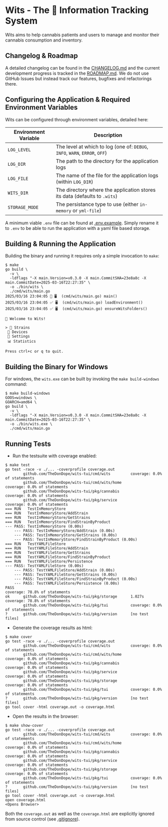 # Wits - The 🥦 Information Tracking System

Wits aims to help cannabis patients and users to manage and monitor their cannabis consumption and inventory.

## Changelog & Roadmap

A detailed changelog can be found in the [CHANGELOG.md](./CHANGELOG.md) and the current development progress is tracked in the [ROADMAP.md](./ROADMAP.md). We do not use GitHub Issues but instead track our features, bugfixes and refactorings there.

## Configuring the Application & Required Environment Variables

Wits can be configured through environment variables, detailed here:

| Environment Variable | Description                                                                 |
| -------------------- | --------------------------------------------------------------------------- |
| `LOG_LEVEL`          | The level at which to log (one of: `DEBUG`, `INFO`, `WARN`, `ERROR`, `OFF`) |
| `LOG_DIR`            | The path to the directory for the application logs                          |
| `LOG_FILE`           | The name of the file for the application logs (within `LOG_DIR`)            |
| `WITS_DIR`           | The directory where the application stores its data (defaults to `.wits`)   |
| `STORAGE_MODE`       | The persistance type to use (either `in-memory` or `yml-file`)              |

A minimum viable `.env` file can be found at [.env.example](.env.example). Simply rename it to `.env` to be able to run the application with a yaml file based storage.

## Building & Running the Application

Building the binary and running it requires only a simple invocation to `make`:

```shell
$ make
go build \
  -v \
  -ldflags "-X main.Version=v0.3.0 -X main.CommitSHA=23e8a8c -X main.CommitDate=2025-03-16T22:27:35" \
  -o ./bin/wits \
  ./cmd/wits/main.go
2025/03/16 23:04:05 🚀 🖥️  (cmd/wits/main.go) main()
2025/03/16 23:04:05 ✅ 🖥️  (cmd/wits/main.go) loadEnvironment()
2025/03/16 23:04:05 ✅ 🖥️  (cmd/wits/main.go) ensureWitsFolders()

🥦 Welcome to Wits!

> 🌿 Strains
 🚀 Devices
 🔧 Settings
 📊 Statistics

Press ctrl+c or q to quit.
```

## Building the Binary for Windows

For windows, the `wits.exe` can be built by invoking the `make build-windows` command:

```shell
$ make build-windows
GOOS=windows \
GOARCH=amd64 \
go build \
  -v \
  -ldflags "-X main.Version=v0.3.0 -X main.CommitSHA=23e8a8c -X main.CommitDate=2025-03-16T22:27:35" \
  -o ./bin/wits.exe \
  ./cmd/wits/main.go
```

## Running Tests

- Run the testsuite with coverage enabled:

```shell
$ make test
go test -race -v ./... -coverprofile coverage.out
        github.com/TheDonDope/wits-tui/cmd/wits         coverage: 0.0% of statements
        github.com/TheDonDope/wits-tui/cmd/wits/home            coverage: 0.0% of statements
        github.com/TheDonDope/wits-tui/pkg/cannabis             coverage: 0.0% of statements
        github.com/TheDonDope/wits-tui/pkg/service              coverage: 0.0% of statements
=== RUN   TestInMemoryStore
=== RUN   TestInMemoryStore/AddStrain
=== RUN   TestInMemoryStore/GetStrains
=== RUN   TestInMemoryStore/FindStrainByProduct
--- PASS: TestInMemoryStore (0.00s)
    --- PASS: TestInMemoryStore/AddStrain (0.00s)
    --- PASS: TestInMemoryStore/GetStrains (0.00s)
    --- PASS: TestInMemoryStore/FindStrainByProduct (0.00s)
=== RUN   TestYAMLFileStore
=== RUN   TestYAMLFileStore/AddStrain
=== RUN   TestYAMLFileStore/GetStrains
=== RUN   TestYAMLFileStore/FindStrainByProduct
=== RUN   TestYAMLFileStore/Persistence
--- PASS: TestYAMLFileStore (0.00s)
    --- PASS: TestYAMLFileStore/AddStrain (0.00s)
    --- PASS: TestYAMLFileStore/GetStrains (0.00s)
    --- PASS: TestYAMLFileStore/FindStrainByProduct (0.00s)
    --- PASS: TestYAMLFileStore/Persistence (0.00s)
PASS
coverage: 78.8% of statements
ok      github.com/TheDonDope/wits-tui/pkg/storage      1.027s  coverage: 78.8% of statements
        github.com/TheDonDope/wits-tui/pkg/tui          coverage: 0.0% of statements
?       github.com/TheDonDope/wits-tui/pkg/version      [no test files]
```

- Generate the coverage results as html:

```shell
$ make cover
go test -race -v ./... -coverprofile coverage.out
        github.com/TheDonDope/wits-tui/cmd/wits         coverage: 0.0% of statements
        github.com/TheDonDope/wits-tui/cmd/wits/home            coverage: 0.0% of statements
        github.com/TheDonDope/wits-tui/pkg/cannabis             coverage: 0.0% of statements
        github.com/TheDonDope/wits-tui/pkg/service              coverage: 0.0% of statements
        github.com/TheDonDope/wits-tui/pkg/storage              coverage: 0.0% of statements
        github.com/TheDonDope/wits-tui/pkg/tui          coverage: 0.0% of statements
?       github.com/TheDonDope/wits-tui/pkg/version      [no test files]
go tool cover -html coverage.out -o coverage.html
```

- Open the results in the browser:

```shell
$ make show-cover
go test -race -v ./... -coverprofile coverage.out
        github.com/TheDonDope/wits-tui/cmd/wits         coverage: 0.0% of statements
        github.com/TheDonDope/wits-tui/cmd/wits/home            coverage: 0.0% of statements
        github.com/TheDonDope/wits-tui/pkg/cannabis             coverage: 0.0% of statements
        github.com/TheDonDope/wits-tui/pkg/service              coverage: 0.0% of statements
        github.com/TheDonDope/wits-tui/pkg/storage              coverage: 0.0% of statements
        github.com/TheDonDope/wits-tui/pkg/tui          coverage: 0.0% of statements
?       github.com/TheDonDope/wits-tui/pkg/version      [no test files]
go tool cover -html coverage.out -o coverage.html
open coverage.html
<Opens Browser>
```

Both the `coverage.out` as well as the `coverage.html` are explicitly ignored from source control (see [.gitignore](.gitignore)).

